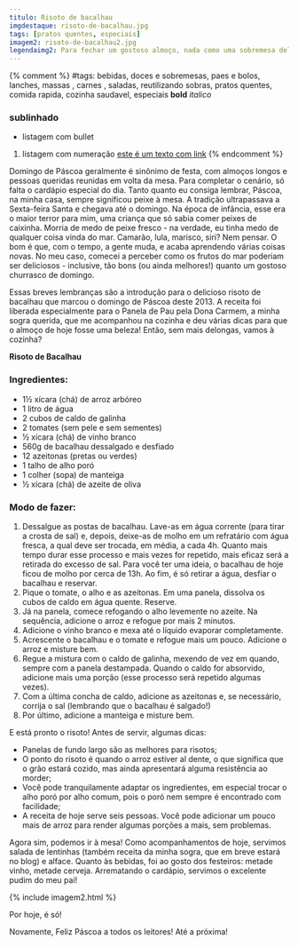 ```yaml
---
titulo: Risoto de bacalhau
imgdestaque: risoto-de-bacalhau.jpg
tags: [pratos quentes, especiais]
imagem2: risoto-de-bacalhau2.jpg
legendaimg2: Para fechar um gostoso almoço, nada como uma sobremesa deliciosa!
---
```

{% comment %}
#tags: bebidas, doces e sobremesas, paes e bolos, lanches, massas , carnes , saladas, reutilizando sobras, pratos quentes, comida rapida, cozinha saudavel, especiais
**bold**
*italico*
### sublinhado
* listagem com bullet
1. listagem com numeração
[este é um texto com link](https://www.enderecodolink.com)
{% endcomment %}

Domingo de Páscoa geralmente é sinônimo de festa, com almoços longos e pessoas queridas reunidas em volta da mesa. Para completar o cenário, só falta o cardápio especial do dia. Tanto quanto eu consiga lembrar, Páscoa, na minha casa, sempre significou peixe à mesa. A tradição ultrapassava a Sexta-feira Santa e chegava até o domingo. Na época de infância, esse era o maior terror para mim, uma criança que só sabia comer peixes de caixinha. Morria de medo de peixe fresco - na verdade, eu tinha medo de qualquer coisa vinda do mar. Camarão, lula, marisco, siri? Nem pensar. O bom é que, com o tempo, a gente muda, e acaba aprendendo várias coisas novas. No meu caso, comecei a perceber como os frutos do mar poderiam ser deliciosos - inclusive, tão bons (ou ainda melhores!) quanto um gostoso churrasco de domingo.

Essas breves lembranças são a introdução para o delicioso risoto de bacalhau que marcou o domingo de Páscoa deste 2013. A receita foi liberada especialmente para o Panela de Pau pela Dona Carmem, a minha sogra querida, que me acompanhou na cozinha e deu várias dicas para que o almoço de hoje fosse uma beleza! Então, sem mais delongas, vamos à cozinha?

**Risoto de Bacalhau**

### Ingredientes:

* 1½ xícara (chá) de arroz arbóreo
* 1 litro de água
* 2 cubos de caldo de galinha
* 2 tomates (sem pele e sem sementes)
* ½ xícara (chá) de vinho branco
* 560g de bacalhau dessalgado e desfiado
* 12 azeitonas (pretas ou verdes)
* 1 talho de alho poró 
* 1 colher (sopa) de manteiga
* ½ xícara (chá) de azeite de oliva
 
### Modo de fazer:
1. Dessalgue as postas de bacalhau. Lave-as em água corrente (para tirar a crosta de sal) e, depois, deixe-as de molho em um refratário com água fresca, a qual deve ser trocada, em média, a cada 4h. Quanto mais tempo durar esse processo e mais vezes for repetido, mais eficaz será a retirada do excesso de sal. Para você ter uma ideia, o bacalhau de hoje ficou de molho por cerca de 13h. Ao fim, é só retirar a água, desfiar o bacalhau e reservar.
2. Pique o tomate, o alho e as azeitonas. Em uma panela, dissolva os cubos de caldo em água quente. Reserve.
3. Já na panela, comece refogando o alho levemente no azeite. Na sequência, adicione o arroz e refogue por mais 2 minutos.
4. Adicione o vinho branco e mexa até o líquido evaporar completamente.
5. Acrescente o bacalhau e o tomate e refogue mais um pouco. Adicione o arroz e misture bem.
6. Regue a mistura com o caldo de galinha, mexendo de vez em quando, sempre com a panela destampada. Quando o caldo for absorvido, adicione mais uma porção (esse processo será repetido algumas vezes).
7. Com a última concha de caldo, adicione as azeitonas e, se necessário, corrija o sal (lembrando que o bacalhau é salgado!)
8. Por último, adicione a manteiga e misture bem. 
 
E está pronto o risoto! Antes de servir, algumas dicas:
* Panelas de fundo largo são as melhores para risotos;
* O ponto do risoto é quando o arroz estiver al dente, o que significa que o grão estará cozido, mas ainda apresentará alguma resistência ao morder;
* Você pode tranquilamente adaptar os ingredientes, em especial trocar o alho poró por alho comum, pois o poró nem sempre é encontrado com facilidade;
* A receita de hoje serve seis pessoas. Você pode adicionar um pouco mais de arroz para render algumas porções a mais, sem problemas.
 
Agora sim, podemos ir à mesa! Como acompanhamentos de hoje, servimos salada de lentinhas (também receita da minha sogra, que em breve estará no blog) e alface. Quanto às bebidas, foi ao gosto dos festeiros: metade vinho, metade cerveja. Arrematando o cardápio, servimos o excelente pudim do meu pai!

{% include imagem2.html %}

Por hoje, é só!

Novamente, Feliz Páscoa a todos os leitores! 
Até a próxima!


